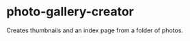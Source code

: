 photo-gallery-creator
=====================

Creates thumbnails and an index page from a folder of photos.